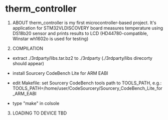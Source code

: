 therm_controller
================

1. ABOUT
therm_controller is my first microcontroller-based project.
It's application for STM32VLDISCOVERY board measures temperature using DS18b20 sensor and prints results to LCD (HD44780-compatible, Winstar wh1602o is used for testing)

2. COMPILATION

- extract ./3rdparty/libs.tar.bz2 to ./3rdparty (./3rdparty/libs direcorty should appear)
- install Sourcery CodeBench Lite for ARM EABI
- edit Makefile:
	set Sourcery CodeBench tools path to TOOLS_PATH, e.g.:
	TOOLS_PATH=/home/user/CodeSourcery/Sourcery_CodeBench_Lite_for_ARM_EABI
	
- type "make" in colsole

3. LOADING TO DEVICE
TBD